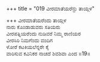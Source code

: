 +++
title = "019 ವೀರಮಾತೆಯರೆನ್ದು ತಾಯ್ಗಳ"

+++
ವೀರಮಾತೆಯರೆಂದು ತಾಯ್ಗಳ   
ನಾರು ಕೊಂಡಾಡುವರು ಸತಿಯರು  
ವೀರಪತ್ನಿಯರೆಂದು ನುಡಿವರೆ ನಿಮ್ಮ ರಾಣಿಯರ  
ವೀರಸಿರಿ ನಿಮಗೆಂದು ವಂದಿಗ  
ಳೋರೆ ಕಟಕಿಯಲೆನ್ನರೇ ಕೈ  
ವಾರಿಸುವ ಕವಿನಿಕರ ನಾಚದೆ ಶಿವಶಿವಾ ಎಂದ     ॥19॥